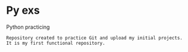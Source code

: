 # Py exs
 Python practicing

    Repository created to practice Git and upload my initial projects.
    It is my first functional repository.
